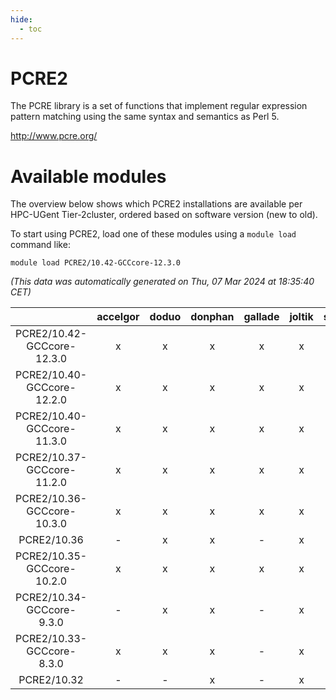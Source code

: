 ```yaml
---
hide:
  - toc
---
```


PCRE2
=====


The PCRE library is a set of functions that implement regular expression pattern matching using the same syntax and semantics as Perl 5.

http://www.pcre.org/
# Available modules


The overview below shows which PCRE2 installations are available per HPC-UGent Tier-2cluster, ordered based on software version (new to old).

To start using PCRE2, load one of these modules using a `module load` command like:

```shell
module load PCRE2/10.42-GCCcore-12.3.0
```

*(This data was automatically generated on Thu, 07 Mar 2024 at 18:35:40 CET)*  

| |accelgor|doduo|donphan|gallade|joltik|skitty|
| :---: | :---: | :---: | :---: | :---: | :---: | :---: |
|PCRE2/10.42-GCCcore-12.3.0|x|x|x|x|x|x|
|PCRE2/10.40-GCCcore-12.2.0|x|x|x|x|x|x|
|PCRE2/10.40-GCCcore-11.3.0|x|x|x|x|x|x|
|PCRE2/10.37-GCCcore-11.2.0|x|x|x|x|x|x|
|PCRE2/10.36-GCCcore-10.3.0|x|x|x|x|x|x|
|PCRE2/10.36|-|x|x|-|x|-|
|PCRE2/10.35-GCCcore-10.2.0|x|x|x|x|x|x|
|PCRE2/10.34-GCCcore-9.3.0|-|x|x|-|x|x|
|PCRE2/10.33-GCCcore-8.3.0|x|x|x|-|x|x|
|PCRE2/10.32|-|-|x|-|x|-|
